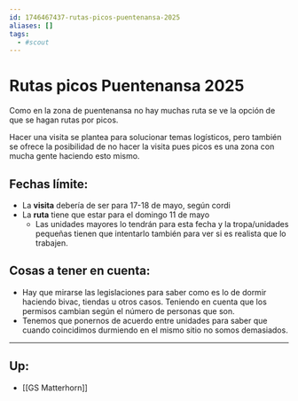 ```yaml
---
id: 1746467437-rutas-picos-puentenansa-2025
aliases: []
tags:
  - #scout
---
```


# Rutas picos Puentenansa 2025
Como en la zona de puentenansa no hay muchas ruta se ve la opción de que se hagan rutas por picos. 

Hacer una visita se plantea para solucionar temas logísticos, pero también se ofrece la posibilidad de no hacer la visita pues picos es una zona con mucha gente haciendo esto mismo. 


## Fechas límite: 
- La **visita** debería de ser para 17-18 de mayo, según cordi
- La **ruta** tiene que estar para el domingo 11 de mayo
    - Las unidades mayores lo tendrán para esta fecha y la tropa/unidades pequeñas tienen que intentarlo también para ver si es realista que lo trabajen.

## Cosas a tener en cuenta:
- Hay que mirarse las legislaciones para saber como es lo de dormir haciendo bivac, tiendas u otros casos. Teniendo en cuenta que los permisos cambian según el número de personas que son. 
- Tenemos que ponernos de acuerdo entre unidades para saber que cuando coincidimos durmiendo en el mismo sitio no somos demasiados. 


***
## Up:
- [[GS Matterhorn]]
